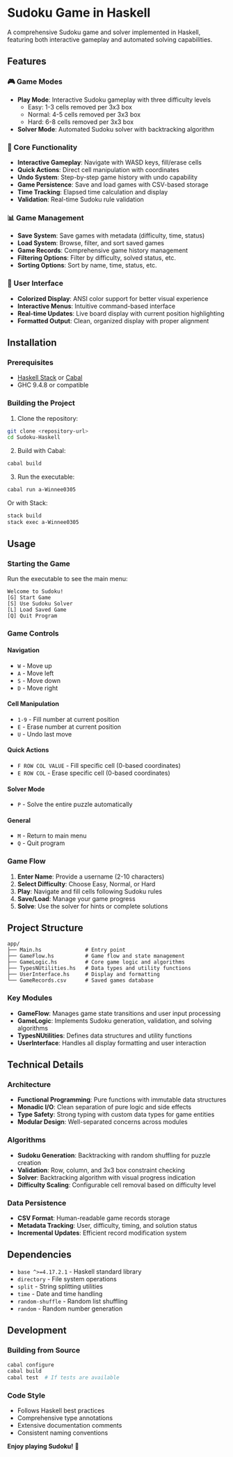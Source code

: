 # Sudoku Game in Haskell

A comprehensive Sudoku game and solver implemented in Haskell, featuring both interactive gameplay and automated solving capabilities.

## Features

### 🎮 Game Modes

- **Play Mode**: Interactive Sudoku gameplay with three difficulty levels
  - Easy: 1-3 cells removed per 3x3 box
  - Normal: 4-5 cells removed per 3x3 box
  - Hard: 6-8 cells removed per 3x3 box
- **Solver Mode**: Automated Sudoku solver with backtracking algorithm

### 🎯 Core Functionality

- **Interactive Gameplay**: Navigate with WASD keys, fill/erase cells
- **Quick Actions**: Direct cell manipulation with coordinates
- **Undo System**: Step-by-step game history with undo capability
- **Game Persistence**: Save and load games with CSV-based storage
- **Time Tracking**: Elapsed time calculation and display
- **Validation**: Real-time Sudoku rule validation

### 📊 Game Management

- **Save System**: Save games with metadata (difficulty, time, status)
- **Load System**: Browse, filter, and sort saved games
- **Game Records**: Comprehensive game history management
- **Filtering Options**: Filter by difficulty, solved status, etc.
- **Sorting Options**: Sort by name, time, status, etc.

### 🎨 User Interface

- **Colorized Display**: ANSI color support for better visual experience
- **Interactive Menus**: Intuitive command-based interface
- **Real-time Updates**: Live board display with current position highlighting
- **Formatted Output**: Clean, organized display with proper alignment

## Installation

### Prerequisites

- [Haskell Stack](https://docs.haskellstack.org/en/stable/README/) or [Cabal](https://www.haskell.org/cabal/)
- GHC 9.4.8 or compatible

### Building the Project

1. Clone the repository:

```bash
git clone <repository-url>
cd Sudoku-Haskell
```

2. Build with Cabal:

```bash
cabal build
```

3. Run the executable:

```bash
cabal run a-Winnee0305
```

Or with Stack:

```bash
stack build
stack exec a-Winnee0305
```

## Usage

### Starting the Game

Run the executable to see the main menu:

```
Welcome to Sudoku!
[G] Start Game
[S] Use Sudoku Solver
[L] Load Saved Game
[Q] Quit Program
```

### Game Controls

#### Navigation

- `W` - Move up
- `A` - Move left
- `S` - Move down
- `D` - Move right

#### Cell Manipulation

- `1-9` - Fill number at current position
- `E` - Erase number at current position
- `U` - Undo last move

#### Quick Actions

- `F ROW COL VALUE` - Fill specific cell (0-based coordinates)
- `E ROW COL` - Erase specific cell (0-based coordinates)

#### Solver Mode

- `P` - Solve the entire puzzle automatically

#### General

- `M` - Return to main menu
- `Q` - Quit program

### Game Flow

1. **Enter Name**: Provide a username (2-10 characters)
2. **Select Difficulty**: Choose Easy, Normal, or Hard
3. **Play**: Navigate and fill cells following Sudoku rules
4. **Save/Load**: Manage your game progress
5. **Solve**: Use the solver for hints or complete solutions

## Project Structure

```
app/
├── Main.hs              # Entry point
├── GameFlow.hs          # Game flow and state management
├── GameLogic.hs         # Core game logic and algorithms
├── TypesNUtilities.hs   # Data types and utility functions
├── UserInterface.hs     # Display and formatting
└── GameRecords.csv      # Saved games database
```

### Key Modules

- **GameFlow**: Manages game state transitions and user input processing
- **GameLogic**: Implements Sudoku generation, validation, and solving algorithms
- **TypesNUtilities**: Defines data structures and utility functions
- **UserInterface**: Handles all display formatting and user interaction

## Technical Details

### Architecture

- **Functional Programming**: Pure functions with immutable data structures
- **Monadic I/O**: Clean separation of pure logic and side effects
- **Type Safety**: Strong typing with custom data types for game entities
- **Modular Design**: Well-separated concerns across modules

### Algorithms

- **Sudoku Generation**: Backtracking with random shuffling for puzzle creation
- **Validation**: Row, column, and 3x3 box constraint checking
- **Solver**: Backtracking algorithm with visual progress indication
- **Difficulty Scaling**: Configurable cell removal based on difficulty level

### Data Persistence

- **CSV Format**: Human-readable game records storage
- **Metadata Tracking**: User, difficulty, timing, and solution status
- **Incremental Updates**: Efficient record modification system

## Dependencies

- `base ^>=4.17.2.1` - Haskell standard library
- `directory` - File system operations
- `split` - String splitting utilities
- `time` - Date and time handling
- `random-shuffle` - Random list shuffling
- `random` - Random number generation

## Development

### Building from Source

```bash
cabal configure
cabal build
cabal test  # If tests are available
```

### Code Style

- Follows Haskell best practices
- Comprehensive type annotations
- Extensive documentation comments
- Consistent naming conventions

**Enjoy playing Sudoku!** 🧩
